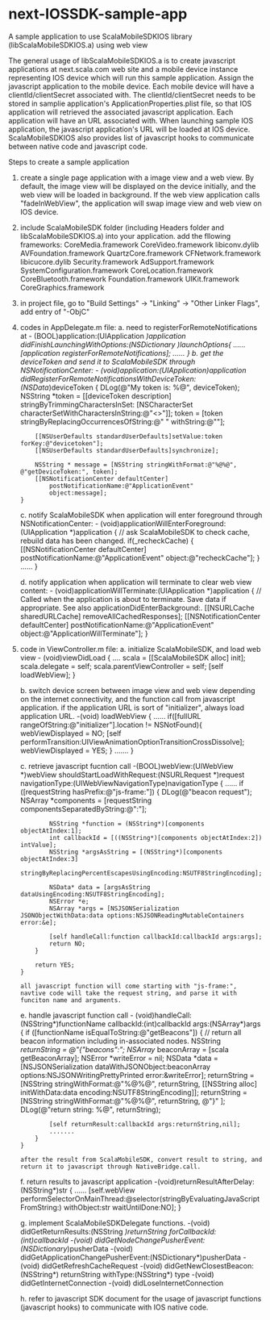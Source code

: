 # next-IOSSDK-sample-app
A sample application to use ScalaMobileSDKIOS library (libScalaMobileSDKIOS.a) using web view

The general usage of libScalaMobileSDKIOS.a is to create javascript applications at next.scala.com web site and a mobile device instance representing IOS device which will run this sample application. Assign the javascript application to the mobile device. Each mobile device will have a clientId/clientSecret associated with. The clientId/clientSecret needs to be stored in samplie application's ApplicationProperties.plist file, so that IOS application will retrieved the associated javascript application. Each application will have an URL associated with. When launching sample IOS application, the javascript application's URL will be loaded at IOS device. ScalaMobileSDKIOS also provides list of javascript hooks to communicate between native code and javascript code.

Steps to create a sample application

1.  create a single page application with a image view and a web view. By default, the image view will be displayed on the device initially, and the web view will be loaded in background. If the web view application calls "fadeInWebView", the application will swap image view and web view on IOS device.

2.  include ScalaMobileSDK folder (including Headers folder and libScalaMobileSDKIOS.a) into your application. add the fllowing frameworks:
	CoreMedia.framework
	CoreVideo.framework
	libiconv.dylib
	AVFoundation.framework
	QuartzCore.framework
	CFNetwork.framework
	libicucore.dylib
	Security.framework
	AdSupport.framework
	SystemConfiguration.framework
	CoreLocation.framework
	CoreBluetooth.framework
	Foundation.framework
	UIKit.framework
	CoreGraphics.framework

3.	in project file, go to "Build Settings" -> "Linking" -> "Other Linker Flags", add entry of "-ObjC"

4.  codes in AppDelegate.m file:
    a.  need to registerForRemoteNotifications at 
        - (BOOL)application:(UIApplication *)application didFinishLaunchingWithOptions:(NSDictionary *)launchOptions{
          ......
          [application registerForRemoteNotifications];
          ......
        }
    b.  get the deviceToken and send it to ScalaMobileSDK through NSNotificationCenter:
    	- (void)application:(UIApplication*)application didRegisterForRemoteNotificationsWithDeviceToken:(NSData*)deviceToken {
    		DLog(@"My token is: %@", deviceToken);
    		NSString *token = [[deviceToken description] stringByTrimmingCharactersInSet: [NSCharacterSet characterSetWithCharactersInString:@"<>"]];
    		token = [token stringByReplacingOccurrencesOfString:@" " withString:@""];
    
    		[[NSUserDefaults standardUserDefaults]setValue:token forKey:@"devicetoken"];
    		[[NSUserDefaults standardUserDefaults]synchronize];
    
    		NSString * message = [NSString stringWithFormat:@"%@%@", @"getDeviceToken:", token];
    		[[NSNotificationCenter defaultCenter]
     			postNotificationName:@"ApplicationEvent"
     			object:message];
		}
	c.	notify ScalaMobileSDK when application will enter foreground through NSNotificationCenter:
		- (void)applicationWillEnterForeground:(UIApplication *)application {
    		// ask ScalaMobileSDK to check cache, rebuild data has been changed.
    		if(_recheckCache) {
        		[[NSNotificationCenter defaultCenter]
         			postNotificationName:@"ApplicationEvent"
         			object:@"recheckCache"];
    		}
    		......
		}
		
	d.	notify application when application will terminate to clear web view content:
		- (void)applicationWillTerminate:(UIApplication *)application {
    		// Called when the application is about to terminate. Save data if appropriate. See also applicationDidEnterBackground:.
   			[[NSURLCache sharedURLCache] removeAllCachedResponses];
    		[[NSNotificationCenter defaultCenter]
     			postNotificationName:@"ApplicationEvent"
     			object:@"ApplicationWillTerminate"];
		}

4.	code in ViewController.m file:
	a.	initialize ScalaMobileSDK, and load web view
		- (void)viewDidLoad {
			....
			scala = [[ScalaMobileSDK alloc] init];
    		scala.delegate = self;
    		scala.parentViewController = self;
    		[self loadWebView];
		}
		
	b.	switch device screen between image view and web view depending on the internet connectivity, and the function call from javascript application.
		if the application URL is sort of "initializer", always load application URL.
		-(void) loadWebView {
			......
			if([fullURL rangeOfString:@"initializer"].location != NSNotFound){
                webViewDisplayed = NO;
                [self performTransition:UIViewAnimationOptionTransitionCrossDissolve];
                webViewDisplayed = YES;
            }
			.......
		}
	
	c.	retrieve javascript fucntion call
		-(BOOL)webView:(UIWebView *)webView shouldStartLoadWithRequest:(NSURLRequest *)request navigationType:(UIWebViewNavigationType)navigationType {
    		......
    		if ([requestString hasPrefix:@"js-frame:"]) {
        		DLog(@"beacon request");
        		NSArray *components = [requestString componentsSeparatedByString:@":"];
        
        		NSString *function = (NSString*)[components objectAtIndex:1];
        		int callbackId = [((NSString*)[components objectAtIndex:2]) intValue];
        		NSString *argsAsString = [(NSString*)[components objectAtIndex:3]
                                  stringByReplacingPercentEscapesUsingEncoding:NSUTF8StringEncoding];
        
        		NSData* data = [argsAsString dataUsingEncoding:NSUTF8StringEncoding];
        		NSError *e;
        		NSArray *args = [NSJSONSerialization JSONObjectWithData:data options:NSJSONReadingMutableContainers error:&e];

        		[self handleCall:function callbackId:callbackId args:args];
        		return NO;
    		}
    
    		return YES;
		}
		
		all javascript function will come starting with "js-frame:", navtive code will take the request string, and parse it with funciton name and arguments.
		
	e.	handle javascript function call
		- (void)handleCall:(NSString*)functionName callbackId:(int)callbackId args:(NSArray*)args {
    		if ([functionName isEqualToString:@"getBeacons"]) {
    			// return all beacon information including in-associated nodes.
        		NSString *returnString = @"{\"beacons\":";
        		NSArray* beaconArray = [scala getBeaconArray];
        		NSError *writeError = nil;
        		NSData *data = [NSJSONSerialization dataWithJSONObject:beaconArray options:NSJSONWritingPrettyPrinted error:&writeError];
        		returnString = [NSString stringWithFormat:@"%@%@", returnString, [[NSString alloc] initWithData:data encoding:NSUTF8StringEncoding]];
        		returnString = [NSString stringWithFormat:@"%@%@", returnString, @"}" ];
        		DLog(@"return string: %@", returnString);
        
        		[self returnResult:callbackId args:returnString,nil];
    			.......
    		}
		}
		
		after the result from ScalaMobileSDK, convert result to string, and return it to javascript through NativeBridge.call.
		
	f.	return results to javascript application
		-(void)returnResultAfterDelay:(NSString*)str {
    		......
    	    [self.webView performSelectorOnMainThread:@selector(stringByEvaluatingJavaScriptFromString:) withObject:str waitUntilDone:NO];
		}	
    
    g.	implement ScalaMobileSDKDelegate functions.
    	-(void) didGetReturnResults:(NSString *)returnString forCallbackId:(int)callbackId 
    	-(void) didGetNodeChangePusherEvent:(NSDictionary*)pusherData
    	-(void) didGetApplicationChangePusherEvent:(NSDictionary*)pusherData
    	-(void) didGetRefreshCacheRequest
    	-(void) didGetNewClosestBeacon:(NSString*) returnString withType:(NSString*) type
		-(void) didGetInternetConnection
		-(void) didLoseInternetConnection
		
	h.	refer to javascript SDK document for the usage of javascript functions (javascript hooks) to communicate with IOS native code.
    			
    			
    			
    			
    			
    			
    			
    			
    			
    			
